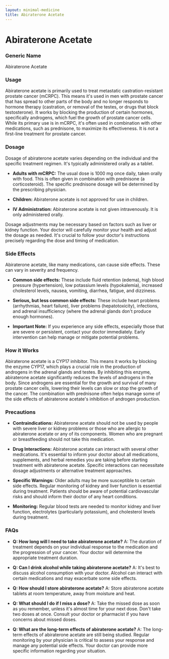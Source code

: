 ```yaml
---
layout: minimal-medicine
title: Abiraterone Acetate
---
```


# Abiraterone Acetate
### Generic Name
Abiraterone Acetate

### Usage
Abiraterone acetate is primarily used to treat metastatic castration-resistant prostate cancer (mCRPC).  This means it's used in men with prostate cancer that has spread to other parts of the body and no longer responds to hormone therapy (castration, or removal of the testes, or drugs that block testosterone).  It works by blocking the production of certain hormones, specifically androgens, which fuel the growth of prostate cancer cells.  While its primary use is in mCRPC, it's often used in combination with other medications, such as prednisone, to maximize its effectiveness.  It is *not* a first-line treatment for prostate cancer.


### Dosage
Dosage of abiraterone acetate varies depending on the individual and the specific treatment regimen.  It's typically administered orally as a tablet.  

* **Adults with mCRPC:** The usual dose is 1000 mg once daily, taken orally with food.  This is often given in combination with prednisone (a corticosteroid). The specific prednisone dosage will be determined by the prescribing physician.

* **Children:** Abiraterone acetate is not approved for use in children.

* **IV Administration:** Abiraterone acetate is not given intravenously. It is only administered orally.

Dosage adjustments may be necessary based on factors such as liver or kidney function.  Your doctor will carefully monitor your health and adjust the dosage as needed.  It's crucial to follow your doctor's instructions precisely regarding the dose and timing of medication.


### Side Effects
Abiraterone acetate, like many medications, can cause side effects.  These can vary in severity and frequency.

* **Common side effects:**  These include fluid retention (edema), high blood pressure (hypertension), low potassium levels (hypokalemia), increased cholesterol levels, nausea, vomiting, diarrhea, fatigue, and dizziness.

* **Serious, but less common side effects:**  These include heart problems (arrhythmias, heart failure), liver problems (hepatotoxicity), infections, and adrenal insufficiency (where the adrenal glands don't produce enough hormones).

* **Important Note:**  If you experience any side effects, especially those that are severe or persistent, contact your doctor immediately.  Early intervention can help manage or mitigate potential problems.


### How it Works
Abiraterone acetate is a CYP17 inhibitor.  This means it works by blocking the enzyme CYP17, which plays a crucial role in the production of androgens in the adrenal glands and testes.  By inhibiting this enzyme, abiraterone acetate significantly reduces the levels of androgens in the body.  Since androgens are essential for the growth and survival of many prostate cancer cells, lowering their levels can slow or stop the growth of the cancer.  The combination with prednisone often helps manage some of the side effects of abiraterone acetate's inhibition of androgen production.


### Precautions
* **Contraindications:** Abiraterone acetate should not be used by people with severe liver or kidney problems or those who are allergic to abiraterone acetate or any of its components.  Women who are pregnant or breastfeeding should not take this medication.

* **Drug Interactions:**  Abiraterone acetate can interact with several other medications.  It's essential to inform your doctor about all medications, supplements, and herbal remedies you are taking before starting treatment with abiraterone acetate.  Specific interactions can necessitate dosage adjustments or alternative treatment approaches.

* **Specific Warnings:**  Older adults may be more susceptible to certain side effects.  Regular monitoring of kidney and liver function is essential during treatment.  Patients should be aware of potential cardiovascular risks and should inform their doctor of any heart conditions.

* **Monitoring:** Regular blood tests are needed to monitor kidney and liver function, electrolytes (particularly potassium), and cholesterol levels during treatment.


### FAQs

* **Q: How long will I need to take abiraterone acetate?**  A: The duration of treatment depends on your individual response to the medication and the progression of your cancer.  Your doctor will determine the appropriate treatment duration.

* **Q: Can I drink alcohol while taking abiraterone acetate?** A:  It's best to discuss alcohol consumption with your doctor.  Alcohol can interact with certain medications and may exacerbate some side effects.

* **Q: How should I store abiraterone acetate?** A: Store abiraterone acetate tablets at room temperature, away from moisture and heat.

* **Q: What should I do if I miss a dose?** A: Take the missed dose as soon as you remember, unless it's almost time for your next dose.  Don't take two doses at once.  Consult your doctor or pharmacist if you have concerns about missed doses.

* **Q:  What are the long-term effects of abiraterone acetate?** A: The long-term effects of abiraterone acetate are still being studied.  Regular monitoring by your physician is critical to assess your response and manage any potential side effects.  Your doctor can provide more specific information regarding your situation.

